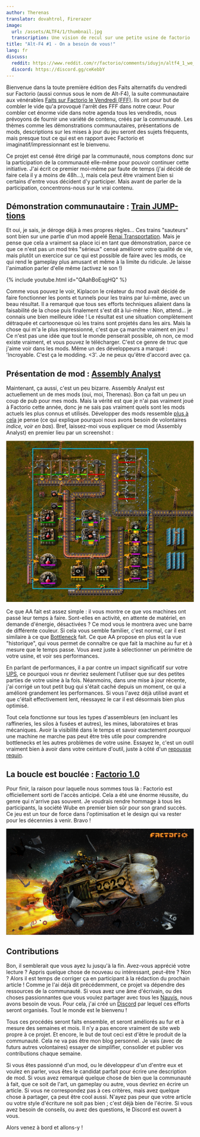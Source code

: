 ```yaml
---
author: Therenas
translator: dovahtrol, Firerazer
image:
  url: /assets/ALTF4/1/thumbnail.jpg
  transcription: Une vision de recul sur une petite usine de factorio
title: "Alt-F4 #1 - On a besoin de vous!"
lang: fr
discuss:
  reddit: https://www.reddit.com/r/factorio/comments/iduyjn/altf4_1_we_need_you/
  discord: https://discord.gg/ceKebbY
---
```


Bienvenue dans la toute première édition des Faits alternatifs du vendredi sur Factorio (aussi connus sous le nom de Alt-F4), la suite communautaire aux vénérables [Faits sur Factorio le Vendredi (FFF)](https://factorio.com/blog/). Ils ont pour but de combler le vide qu'a provoqué l'arrêt des FFF dans notre cœur. Pour combler cet énorme vide dans notre agenda tous les vendredis, nous prévoyons de fournir une variété de contenu, créés par la communauté. Les thèmes comme les démonstrations communautaires, présentations de mods, descriptions sur les mises à jour du jeu seront des sujets fréquents, mais presque tout ce qui est en rapport avec Factorio et imaginatif/impressionnant est le bienvenu.

Ce projet est censé être dirigé par la communauté, nous comptons donc sur la participation de la communauté elle-même pour pouvoir continuer cette initiative. J'ai écrit ce premier moi-même par faute de temps (j'ai décidé de faire cela il y a moins de 48h...), mais cela peut être vraiment bien si certains d'entre vous décident d'y participer. Mais avant de parler de la participation, concentrons-nous sur le vrai contenu.

## Démonstration communautaire :  [Train JUMP-tions](https://www.reddit.com/r/factorio/comments/i5yoaj/train_junctions_pfft_try_train_jumptions)

Et oui, je sais, je déroge déjà à mes propres règles... Ces trains "sauteurs" sont bien sur une partie d'un mod appelé [Renai Transportation](https://mods.factorio.com/mod/RenaiTransportation). Mais je pense que cela a vraiment sa place ici en tant que démonstration, parce ce que ce n'est pas un mod très "sérieux" censé améliorer votre qualité de vie, mais plutôt un exercice sur ce qui est possible de faire avec les mods, ce qui rend le gameplay plus amusant et même à la limite du ridicule. Je laisse l'animation parler d'elle même (activez le son !)

{% include youtube.html id="QAahBoEqgHQ" %}

Comme vous pouvez le voir, Kiplacon le créateur du mod avait décidé de faire fonctionner les ponts et tunnels pour les trains par lui-même, avec un beau résultat. Il a remarqué que tous ses efforts techniques allaient dans la faisabilité de la chose puis finalement s'est dit à lui-même : Non, attend... je connais une bien meilleure idée ! Le résultat est une situation complètement détraquée et cartoonesque où les trains sont projetés dans les airs. Mais la chose qui m'a le plus impressionné, c'est que ça marche vraiment en jeu ! Ce n'est pas une idée que tout le monde penserait possible, oh non, ce mod existe vraiment, et vous pouvez le télécharger. C'est ce genre de truc que j'aime voir dans les mods. Même un des développeurs a marqué : 'Incroyable. C'est ça le modding. <3'. Je ne peux qu'être d'accord avec ça.

## Présentation de mod : [Assembly Analyst](https://mods.factorio.com/mod/assemblyanalyst)

Maintenant, ça aussi, c'est un peu bizarre. Assembly Analyst est actuellement un de mes mods (oui, moi, Therenas). Bon ça fait un peu un coup de pub pour mes mods. Mais la vérité est que je n'ai pas vraiment joué à Factorio cette année, donc je ne sais pas vraiment quels sont les mods actuels les plus connus et utilisés. Développer des mods ressemble [plus à cela](https://cdn.discordapp.com/attachments/603392474458882065/745728165116248144/mod_brain.png) je pense (ce qui explique pourquoi nous avons besoin de volontaires  *indice, voir en bas*). Bref, laissez-moi vous expliquer ce mod (Assembly Analyst) en premier lieu par un screenshot :

![](/assets/ALTF4/1/assembly_analyst.jpg?raw=true)

Ce que AA fait est assez simple : il vous montre ce que vos machines ont passé leur temps à faire. Sont-elles en activité, en attente de matériel, en demande d'énergie, désactivées ? Ce mod vous le montrera avec une barre de différente couleur. Si cela vous semble familier, c'est normal, car il est similaire à ce que [Bottleneck](https://mods.factorio.com/mod/Bottleneck) fait. Ce que AA propose en plus est la vue "historique", qui vous permet de connaître ce que fait la machine au fur et à mesure que le temps passe. Vous avez juste à sélectionner un périmètre de votre usine, et voir ses performances.

En parlant de performances, il a par contre un impact significatif sur votre [UPS](https://www.reddit.com/r/factorio/comments/5dmura/can_someone_explain_ups/da5q364/?utm_source=reddit&utm_medium=web2x&context=3), ce pourquoi vous nr devriez seulement l'utiliser que sur des petites parties de votre usine à la fois. Néanmoins, dans une mise à jour récente, j'ai corrigé un tout petit bug qui s'était caché depuis un moment, ce qui a amélioré grandement les performances. Si vous l'avez déjà utilisé avant et que c'était effectivement lent, réessayez le car il est désormais bien plus optimisé.

Tout cela fonctionne sur tous les types d'assembleurs (en incluant les raffineries, les silos à fusées et autres), les mines, laboratoires et bras mécaniques. Avoir la visibilité dans le temps et savoir exactement *pourquoi* une machine ne marche pas peut être très utile pour comprendre bottlenecks et les autres problèmes de votre usine. Essayez le, c'est un outil vraiment bien à avoir dans votre ceinture d'outil, juste à côté d'un [repousse requin](https://www.youtube.com/watch?v=QnFOs7QlJSI).

## La boucle est bouclée : [Factorio 1.0](https://factorio.com/blog/post/fff-360)

Pour finir, la raison pour laquelle nous sommes tous là : Factorio est officiellement sorti de l'accès anticipé. Cela a été une énorme réussite, du genre qui n'arrive pas souvent. Je voudrais rendre hommage à tous les participants, la société Wube en premier bien sûr pour son grand succès. Ce jeu est un tour de force dans l'optimisation et le design qui va rester pour les décennies à venir. Bravo !

![](/assets/ALTF4/1/factorio_1dot0.jpeg?raw=true)

## Contributions

Bon, il semblerait que vous ayez lu jusqu'à la fin. Avez-vous apprécié votre lecture ? Appris quelque chose de nouveau ou intéressant, peut-être ? Non ? Alors il est temps de corriger ça en participant à la rédaction du prochain article ! Comme je l'ai déjà dit précédemment, ce projet va dépendre des ressources de la communauté. Si vous avez une âme d'écrivain, ou des choses passionnantes que vous voulez partager avec tous les [Nauvis](https://www.reddit.com/r/factorio/comments/7fjh5l/what_is_nauvis_im_glad_you_asked/), nous avons besoin de vous. Pour cela, j'ai créé un [Discord](https://discord.gg/AsXAwyV) par lequel ces efforts seront organisés. Tout le monde est le bienvenu !

Tous ces procédés seront faits ensemble, et seront améliorés au fur et à mesure des semaines et mois. Il n'y a pas encore vraiment de site web propre à ce projet. Et encore, le but de tout ceci est d'être le produit de la communauté. Cela ne va pas être mon blog personnel. Je vais (avec de futurs autres volontaires) essayer de simplifier, consolider et publier vos contributions chaque semaine.

Si vous êtes passionné d'un mod, ou le développeur d'un d'entre eux et voulez en parler, vous êtes le candidat parfait pour écrire une description de mod. Si vous avez remarqué quelque chose de bien que la communauté à fait, que ce soit de l'art, un gameplay ou autre, vous devriez en écrire un article. Si vous ne correspondez pas à ces critères, mais avez quelque chose à partager, ça peut être cool aussi. N'ayez pas peur que votre article ou votre style d'écriture ne soit pas bien ; c'est déjà bien de l'écrire. Si vous avez besoin de conseils, ou avez des questions, le Discord est ouvert à vous.

Alors venez à bord et allons-y !
